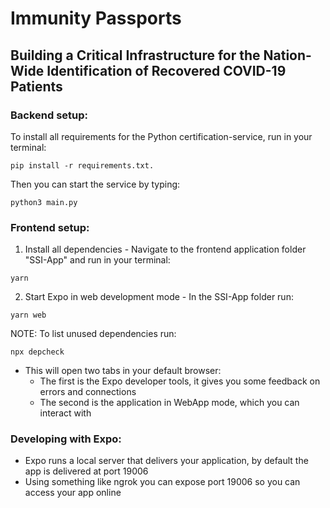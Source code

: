 # Immunity Passports
## Building a Critical Infrastructure for the Nation-Wide Identification of Recovered COVID-19 Patients


### Backend setup:
To install all requirements for the Python certification-service, run in your terminal: 
```
pip install -r requirements.txt.
```
Then you can start the service by typing:
```
python3 main.py
```

### Frontend setup:
1. Install all dependencies - Navigate to the frontend application folder "SSI-App" and run in your terminal:
```
yarn
```
2. Start Expo in web development mode - In the SSI-App folder run:
```
yarn web
```

NOTE: To list unused dependencies run:
```
npx depcheck
```

- This will open two tabs in your default browser:
    - The first is the Expo developer tools, it gives you some feedback on errors and connections
    - The second is the application in WebApp mode, which you can interact with

### Developing with Expo:
- Expo runs a local server that delivers your application, by default the app is delivered at port 19006
- Using something like ngrok you can expose port 19006 so you can access your app online
